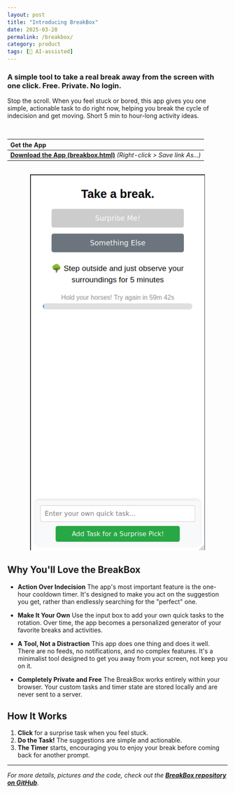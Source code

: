```yaml
---
layout: post
title: "Introducing BreakBox"
date: 2025-03-28
permalink: /breakbox/
category: product
tags: [🤖 AI-assisted]
---
```


### A simple tool to take a real break away from the screen with one click. Free. Private. No login.

Stop the scroll. When you feel stuck or bored, this app gives you one simple, actionable task to do right now, helping you break the cycle of indecision and get moving. Short 5 min to hour-long activity ideas.

<!--more-->

<br/>

| Get the App                                                                                                      |
| :--------------------------------------------------------------------------------------------------------------------- |
| [**Download the App (breakbox.html)**](https://raw.githubusercontent.com/nextfiveinc/breakbox/refs/heads/main/breakbox.html) _(Right-click > Save link As...)_                    |


<br/>

<center><img src="https://raw.githubusercontent.com/nextfiveinc/breakbox/main/screenshots/Screenshot%20from%202025-08-12%2018-18-10.png" alt="Screenshot of the app with a suggestion" width="400"></center>

## Why You'll Love the BreakBox

*   **Action Over Indecision**
    The app's most important feature is the one-hour cooldown timer. It's designed to make you act on the suggestion you get, rather than endlessly searching for the "perfect" one.

*   **Make It Your Own**
    Use the input box to add your own quick tasks to the rotation. Over time, the app becomes a personalized generator of your favorite breaks and activities.

*   **A Tool, Not a Distraction**
    This app does one thing and does it well. There are no feeds, no notifications, and no complex features. It's a minimalist tool designed to get you away from your screen, not keep you on it.

*   **Completely Private and Free**
    The BreakBox works entirely within your browser. Your custom tasks and timer state are stored locally and are never sent to a server.

## How It Works

1.  **Click** for a surprise task when you feel stuck.
2.  **Do the Task!** The suggestions are simple and actionable.
3.  **The Timer** starts, encouraging you to enjoy your break before coming back for another prompt.

---

*For more details, pictures and the code, check out the [**BreakBox repository on GitHub**](https://github.com/nextfiveinc/breakbox).*
